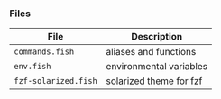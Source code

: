 ### Files

File               | Description
-------------------|----------------------------------------------------------------------------------------
`commands.fish`    | aliases and functions
`env.fish`         | environmental variables
`fzf-solarized.fish` | solarized theme for fzf
